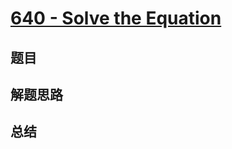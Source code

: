 # [640 - Solve the Equation](https://leetcode.com/problems/solve-the-equation/)

## 题目


## 解题思路


## 总结



